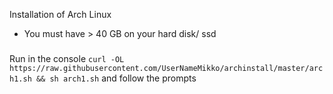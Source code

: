 Installation of Arch Linux
- You must have > 40 GB on your hard disk/ ssd
###
Run in the console 
`curl -OL https://raw.githubusercontent.com/UserNameMikko/archinstall/master/arch1.sh && sh arch1.sh`
and follow the prompts
